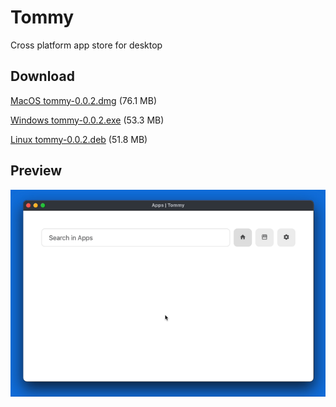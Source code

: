 # Tommy

Cross platform app store for desktop

## Download

[MacOS tommy-0.0.2.dmg](https://github.com/ozgrozer/tommy/releases/download/v0.0.2/tommy-0.0.2.dmg) (76.1 MB)

[Windows tommy-0.0.2.exe](https://github.com/ozgrozer/tommy/releases/download/v0.0.2/tommy-0.0.2.exe) (53.3 MB)

[Linux tommy-0.0.2.deb](https://github.com/ozgrozer/tommy/releases/download/v0.0.2/tommy-0.0.2.deb) (51.8 MB)

## Preview

![](./preview/3.gif)
